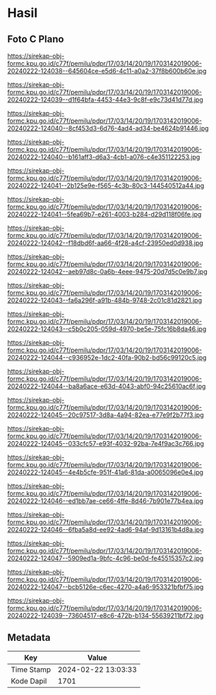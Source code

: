 # Hasil

## Foto C Plano

https://sirekap-obj-formc.kpu.go.id/c77f/pemilu/pdpr/17/03/14/20/19/1703142019006-20240222-124038--645604ce-e5d6-4c11-a0a2-37f8b600b60e.jpg

https://sirekap-obj-formc.kpu.go.id/c77f/pemilu/pdpr/17/03/14/20/19/1703142019006-20240222-124039--d1f64bfa-4453-44e3-9c8f-e9c73d41d77d.jpg

https://sirekap-obj-formc.kpu.go.id/c77f/pemilu/pdpr/17/03/14/20/19/1703142019006-20240222-124040--8cf453d3-6d76-4ad4-ad34-be4624b91446.jpg

https://sirekap-obj-formc.kpu.go.id/c77f/pemilu/pdpr/17/03/14/20/19/1703142019006-20240222-124040--b161aff3-d6a3-4cb1-a076-c4e351122253.jpg

https://sirekap-obj-formc.kpu.go.id/c77f/pemilu/pdpr/17/03/14/20/19/1703142019006-20240222-124041--2b125e9e-f565-4c3b-80c3-144540512a44.jpg

https://sirekap-obj-formc.kpu.go.id/c77f/pemilu/pdpr/17/03/14/20/19/1703142019006-20240222-124041--5fea69b7-e261-4003-b284-d29d118f06fe.jpg

https://sirekap-obj-formc.kpu.go.id/c77f/pemilu/pdpr/17/03/14/20/19/1703142019006-20240222-124042--f18dbd6f-aa66-4f28-a4cf-23950ed0d938.jpg

https://sirekap-obj-formc.kpu.go.id/c77f/pemilu/pdpr/17/03/14/20/19/1703142019006-20240222-124042--aeb97d8c-0a6b-4eee-9475-20d7d5c0e9b7.jpg

https://sirekap-obj-formc.kpu.go.id/c77f/pemilu/pdpr/17/03/14/20/19/1703142019006-20240222-124043--fa6a296f-a91b-484b-9748-2c01c81d2821.jpg

https://sirekap-obj-formc.kpu.go.id/c77f/pemilu/pdpr/17/03/14/20/19/1703142019006-20240222-124043--c5b0c205-059d-4970-be5e-75fc16b8da46.jpg

https://sirekap-obj-formc.kpu.go.id/c77f/pemilu/pdpr/17/03/14/20/19/1703142019006-20240222-124044--c936952e-1dc2-40fa-90b2-bd56c99120c5.jpg

https://sirekap-obj-formc.kpu.go.id/c77f/pemilu/pdpr/17/03/14/20/19/1703142019006-20240222-124044--ba8a6ace-e63d-4043-abf0-94c25610ac6f.jpg

https://sirekap-obj-formc.kpu.go.id/c77f/pemilu/pdpr/17/03/14/20/19/1703142019006-20240222-124045--20c97517-3d8a-4a94-82ea-e77e9f2b77f3.jpg

https://sirekap-obj-formc.kpu.go.id/c77f/pemilu/pdpr/17/03/14/20/19/1703142019006-20240222-124045--033cfc57-e93f-4032-92ba-7e4f9ac3c766.jpg

https://sirekap-obj-formc.kpu.go.id/c77f/pemilu/pdpr/17/03/14/20/19/1703142019006-20240222-124045--4e4b5cfe-951f-41a6-81da-a0065096e0e4.jpg

https://sirekap-obj-formc.kpu.go.id/c77f/pemilu/pdpr/17/03/14/20/19/1703142019006-20240222-124046--ed1bb7ae-ce66-4ffe-8d46-7b901e77b4ea.jpg

https://sirekap-obj-formc.kpu.go.id/c77f/pemilu/pdpr/17/03/14/20/19/1703142019006-20240222-124046--6fba5a8d-ee92-4ad6-94af-9d13161b4d8a.jpg

https://sirekap-obj-formc.kpu.go.id/c77f/pemilu/pdpr/17/03/14/20/19/1703142019006-20240222-124047--5909ed1a-9bfc-4c96-be0d-fe45515357c2.jpg

https://sirekap-obj-formc.kpu.go.id/c77f/pemilu/pdpr/17/03/14/20/19/1703142019006-20240222-124047--bcb5126e-c6ec-4270-a4a6-953321bfbf75.jpg

https://sirekap-obj-formc.kpu.go.id/c77f/pemilu/pdpr/17/03/14/20/19/1703142019006-20240222-124039--73604517-e8c6-472b-b134-55639211bf72.jpg


## Metadata

| Key        | Value               |
| ---------- | ------------------- |
| Time Stamp | 2024-02-22 13:03:33 |
| Kode Dapil | 1701                |



